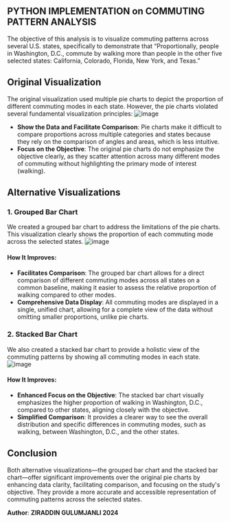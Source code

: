 ## PYTHON IMPLEMENTATION on COMMUTING PATTERN ANALYSIS
The objective of this analysis is to visualize commuting patterns across several U.S. states, specifically to demonstrate that “Proportionally, people in Washington, D.C., commute by walking more than people in the other five selected states: California, Colorado, Florida, New York, and Texas.”

## Original Visualization

The original visualization used multiple pie charts to depict the proportion of different commuting modes in each state. However, the pie charts violated several fundamental visualization principles:
![image]([https://github.com/user-attachments/assets/1f8a5d8a-9aa7-433e-bd9b-929ccaeeaeee](https://wcs.smartdraw.com/chart/img/basic-bar-graph.png?bn=15100111801))

- **Show the Data and Facilitate Comparison**: Pie charts make it difficult to compare proportions across multiple categories and states because they rely on the comparison of angles and areas, which is less intuitive.
- **Focus on the Objective**: The original pie charts do not emphasize the objective clearly, as they scatter attention across many different modes of commuting without highlighting the primary mode of interest (walking).

## Alternative Visualizations

### 1. Grouped Bar Chart

We created a grouped bar chart to address the limitations of the pie charts. This visualization clearly shows the proportion of each commuting mode across the selected states.
![image](https://github.com/user-attachments/assets/e98b633a-9100-4b8b-82ab-15835d208e85)

#### How It Improves:
- **Facilitates Comparison**: The grouped bar chart allows for a direct comparison of different commuting modes across all states on a common baseline, making it easier to assess the relative proportion of walking compared to other modes.
- **Comprehensive Data Display**: All commuting modes are displayed in a single, unified chart, allowing for a complete view of the data without omitting smaller proportions, unlike pie charts.

### 2. Stacked Bar Chart

We also created a stacked bar chart to provide a holistic view of the commuting patterns by showing all commuting modes in each state.
![image](https://github.com/user-attachments/assets/7db8c10a-0b20-484f-9dac-e73a9127b1df)

#### How It Improves:
- **Enhanced Focus on the Objective**: The stacked bar chart visually emphasizes the higher proportion of walking in Washington, D.C., compared to other states, aligning closely with the objective.
- **Simplified Comparison**: It provides a clearer way to see the overall distribution and specific differences in commuting modes, such as walking, between Washington, D.C., and the other states.


## Conclusion
Both alternative visualizations—the grouped bar chart and the stacked bar chart—offer significant improvements over the original pie charts by enhancing data clarity, facilitating comparison, and focusing on the study's objective. They provide a more accurate and accessible representation of commuting patterns across the selected states.


**Author**: **ZIRADDIN GULUMJANLI 2024**  

